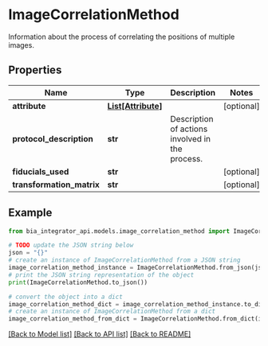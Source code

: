 # ImageCorrelationMethod

Information about the process of correlating the positions of multiple images.

## Properties

Name | Type | Description | Notes
------------ | ------------- | ------------- | -------------
**attribute** | [**List[Attribute]**](Attribute.md) |  | [optional] 
**protocol_description** | **str** | Description of actions involved in the process. | 
**fiducials_used** | **str** |  | [optional] 
**transformation_matrix** | **str** |  | [optional] 

## Example

```python
from bia_integrator_api.models.image_correlation_method import ImageCorrelationMethod

# TODO update the JSON string below
json = "{}"
# create an instance of ImageCorrelationMethod from a JSON string
image_correlation_method_instance = ImageCorrelationMethod.from_json(json)
# print the JSON string representation of the object
print(ImageCorrelationMethod.to_json())

# convert the object into a dict
image_correlation_method_dict = image_correlation_method_instance.to_dict()
# create an instance of ImageCorrelationMethod from a dict
image_correlation_method_from_dict = ImageCorrelationMethod.from_dict(image_correlation_method_dict)
```
[[Back to Model list]](../README.md#documentation-for-models) [[Back to API list]](../README.md#documentation-for-api-endpoints) [[Back to README]](../README.md)



